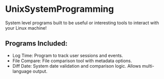 # UnixSystemProgramming
System level programs built to be useful or interesting tools to interact with your Linux machine!

## Programs Included:
- Log Time: Program to track user sessions and events.
- File Compare: File comparison tool with metadata options.
- Diff Date: System date validation and comparison logic. Allows multi-language output. 

